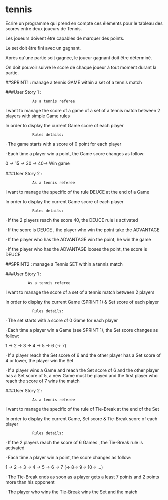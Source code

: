 # tennis
Ecrire un programme qui prend en compte ces éléments pour le tableau des scores entre deux joueurs de Tennis.


Les joueurs doivent être capables de marquer des points.

Le set doit être fini avec un gagnant.

Après qu'une partie soit gagnée, le joueur gagnant doit être déterminé.

On doit pouvoir suivre le score de chaque joueur à tout moment durant la partie.


##SPRINT1 : manage a tennis GAME within a set of a tennis match

###User Story 1 :

                As a tennis referee

I want to manage the score of a game of a set of a tennis match between 2 players with simple Game rules

In order to display the current Game score of each player

 

                Rules details:

·         The game starts with a score of 0 point for each player

·         Each time a player win a point, the Game score changes as follow:

0 -> 15 -> 30 -> 40-> Win game

###User Story 2 :

                As a tennis referee

I want to manage the specific of the rule DEUCE at the end of a Game

In order to display the current Game score of each player

 

                Rules details:

·         If the 2 players reach the score 40, the DEUCE rule is activated

·         If the score is DEUCE , the player who  win the point take the ADVANTAGE

·         If the player who has the ADVANTAGE win the  point, he win the game

·         If the player who has the ADVANTAGE looses the point, the score is DEUCE


##SPRINT2 : manage a Tennis SET within a tennis match

###User Story 1 :

              As a tennis referee

I want to manage the score of a set of a tennis match between 2 players

In order to display the current Game (SPRINT 1) & Set score of each player

 

                Rules details:

·         The set starts with a score of 0 Game for each player

·         Each time a player win a Game (see SPRINT 1), the Set score changes as follow:

1 -> 2 -> 3 -> 4 -> 5 -> 6 (-> 7)

·         If a player reach the Set score of 6 and the other player has a Set score of 4 or lower, the player win the Set

·         If a player wins a Game and reach the Set score of 6 and the other player has a Set score of 5, a new Game must be played and the first player who reach the score of 7 wins the match


###User Story 2 :

                As a tennis referee

I want to manage the specific of the rule of Tie-Break at the end of the Set

In order to display the current Game, Set score & Tie-Break score of each player

 

                Rules details:

·         If the 2 players reach the score of 6 Games , the Tie-Break rule is activated

·         Each time a player win a point, the score changes as follow:

1 -> 2 -> 3 -> 4 -> 5 -> 6 -> 7 (-> 8-> 9-> 10-> …)

·         The Tie-Break ends as soon as a player gets a least 7 points and 2 points more than his opponent

·         The player who wins the Tie-Break wins the Set and the match
